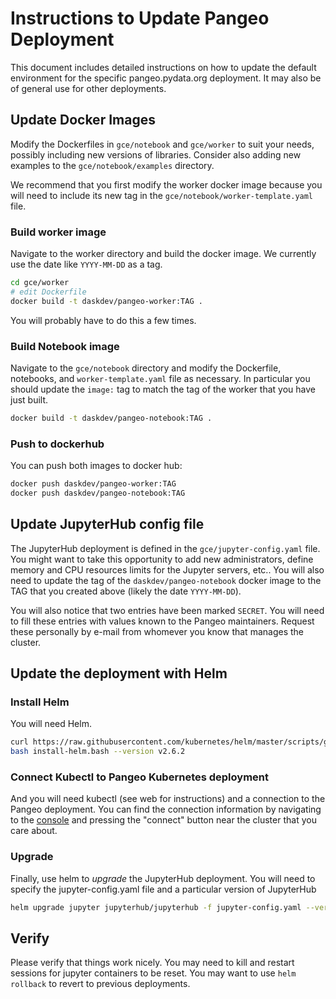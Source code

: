 Instructions to Update Pangeo Deployment
========================================

This document includes detailed instructions on how to update the default
environment for the specific pangeo.pydata.org deployment.  It may also be of
general use for other deployments.


Update Docker Images
--------------------

Modify the Dockerfiles in `gce/notebook` and `gce/worker` to suit your needs,
possibly including new versions of libraries.  Consider also adding new
examples to the `gce/notebook/examples` directory.

We recommend that you first modify the worker docker image because you will
need to include its new tag in the `gce/notebook/worker-template.yaml` file.

### Build worker image

Navigate to the worker directory and build the docker image.  We currently use
the date like `YYYY-MM-DD` as a tag.

```bash
cd gce/worker
# edit Dockerfile
docker build -t daskdev/pangeo-worker:TAG .
```

You will probably have to do this a few times.


### Build Notebook image

Navigate to the `gce/notebook` directory and modify the Dockerfile, notebooks,
and `worker-template.yaml` file as necessary.  In particular you should update
the `image:` tag to match the tag of the worker that you have just built.

```bash
docker build -t daskdev/pangeo-notebook:TAG .
```

### Push to dockerhub

You can push both images to docker hub:

```bash
docker push daskdev/pangeo-worker:TAG
docker push daskdev/pangeo-notebook:TAG
```


Update JupyterHub config file
-----------------------------

The JupyterHub deployment is defined in the `gce/jupyter-config.yaml` file.
You might want to take this opportunity to add new administrators, define
memory and CPU resources limits for the Jupyter servers, etc..
You will also need to update the tag of the `daskdev/pangeo-notebook`
docker image to the TAG that you created above (likely the date `YYYY-MM-DD`).

You will also notice that two entries have been marked `SECRET`.
You will need to fill these entries with values known to the Pangeo
maintainers.  Request these personally by e-mail from whomever you know that
manages the cluster.


Update the deployment with Helm
-------------------------------

### Install Helm

You will need Helm.

```bash
curl https://raw.githubusercontent.com/kubernetes/helm/master/scripts/get > install-helm.bash
bash install-helm.bash --version v2.6.2
```

### Connect Kubectl to Pangeo Kubernetes deployment

And you will need kubectl (see web for instructions) and a connection to the
Pangeo deployment.  You can find the connection information by navigating to
the
[console](https://console.cloud.google.com/kubernetes/list?project=pangeo-181919)
and pressing the "connect" button near the cluster that you care about.


### Upgrade

Finally, use helm to *upgrade* the JupyterHub deployment.  You will need to
specify the jupyter-config.yaml file and a particular version of JupyterHub

```bash
helm upgrade jupyter jupyterhub/jupyterhub -f jupyter-config.yaml --version=v0.6.0-9701a90
```

Verify
------

Please verify that things work nicely.
You may need to kill and restart sessions for jupyter containers to be reset.
You may want to use `helm rollback` to revert to previous deployments.

